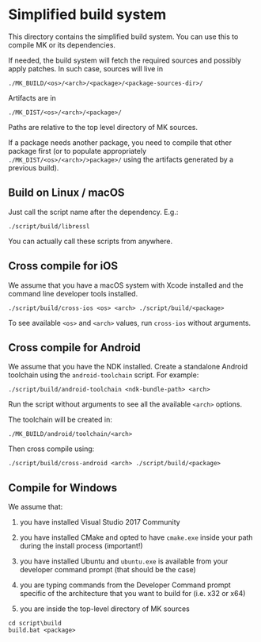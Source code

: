 # Simplified build system

This directory contains the simplified build system. You can use this to
compile MK or its dependencies.

If needed, the build system will fetch the required sources and possibly
apply patches. In such case, sources will live in

```
./MK_BUILD/<os>/<arch>/<package>/<package-sources-dir>/
```

Artifacts are in

```
./MK_DIST/<os>/<arch>/<package>/
```

Paths are relative to the top level directory of MK sources.

If a package needs another package, you need to compile that other package
first (or to populate appropriately `./MK_DIST/<os>/<arch>/>package>/` using
the artifacts generated by a previous build).

## Build on Linux / macOS

Just call the script name after the dependency. E.g.:

```
./script/build/libressl
```

You can actually call these scripts from anywhere.

## Cross compile for iOS

We assume that you have a macOS system with Xcode installed and the command
line developer tools installed.

```
./script/build/cross-ios <os> <arch> ./script/build/<package>
```

To see available `<os>` and `<arch>` values, run `cross-ios` without arguments.

## Cross compile for Android

We assume that you have the NDK installed. Create a standalone Android toolchain
using the `android-toolchain` script. For example:

```
./script/build/android-toolchain <ndk-bundle-path> <arch>
```

Run the script without arguments to see all the available `<arch>` options.

The toolchain will be created in:

```
./MK_BUILD/android/toolchain/<arch>
```

Then cross compile using:

```
./script/build/cross-android <arch> ./script/build/<package>
```

## Compile for Windows

We assume that:

1. you have installed Visual Studio 2017 Community

2. you have installed CMake and opted to have `cmake.exe` inside your path
   during the install process (important!)

3. you have installed Ubuntu and `ubuntu.exe` is available from your
   developer command prompt (that should be the case)

4. you are typing commands from the Developer Command prompt specific of
   the architecture that you want to build for (i.e. x32 or x64)

5. you are inside the top-level directory of MK sources

```
cd script\build
build.bat <package>
```
